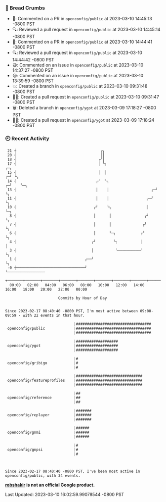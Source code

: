 ### 🍞 Bread Crumbs

 * 💬: Commented on a PR in  `openconfig/public` at 2023-03-10 14:45:13 -0800 PST
 * 🔍: Reviewed a pull request in  `openconfig/public` at 2023-03-10 14:45:14 -0800 PST
 * 💬: Commented on a PR in  `openconfig/public` at 2023-03-10 14:44:41 -0800 PST
 * 🔍: Reviewed a pull request in  `openconfig/public` at 2023-03-10 14:44:42 -0800 PST
 * 😃: Commented on an issue in `openconfig/public` at 2023-03-10 14:37:27 -0800 PST
 * 😃: Commented on an issue in `openconfig/public` at 2023-03-10 13:39:59 -0800 PST
 * 💥: Created a branch in `openconfig/public` at 2023-03-10 09:31:48 -0800 PST
 * ✍🏼: Created a pull request in `openconfig/public` at 2023-03-10 09:31:47 -0800 PST
 * 🗑: Deleted a branch in `openconfig/ygot` at 2023-03-09 17:18:27 -0800 PST
 * ✍🏼: Created a pull request in `openconfig/ygot` at 2023-03-09 17:18:24 -0800 PST

### 🕘 Recent Activity
```
 21 ┼                                      ╭╮
 20 ┤                                      ││
 18 ┤                                     ╭╯│
 17 ┤                                     │ ╰╮                          ╭─╮
 15 ┤                                     │  │                        ╭─╯ ╰╮
 14 ┤                                    ╭╯  ╰╮                     ╭─╯    ╰─╮
 13 ┤                                    │    │                   ╭─╯        ╰╮
 11 ┤                                    │    │                 ╭─╯           ╰╮
 10 ┤                                   ╭╯    ╰╮                │              ╰─╮
  8 ┤                                   │      │               ╭╯                ╰╮
  7 ┤                                   │      │              ╭╯                  ╰╮
  6 ┤                                   │      ╰─╮           ╭╯                    ╰╮
  4 ┤                                  ╭╯        ╰╮          │                      │
  3 ┤                                  │          ╰──────────╯                      ╰╮
  1 ┤                               ╭──╯                                             ╰╮
 -0 ┼───────────────────────────────╯                                                 ╰─────────────────
    +───────+───────+───────+───────+───────+───────+───────+───────+───────+───────+───────+───────+────
  00:00   02:00   04:00   06:00   08:00   10:00   12:00   14:00   16:00   18:00   20:00   22:00   00:00   

						Commits by Hour of Day


Since 2023-02-17 08:40:40 -0800 PST, I'm most active between 09:00-09:59 - with 22 events in that hour.

```



```
                               |##################################
 openconfig/public             |##################################
                               |##################################

                               |###################
 openconfig/ygot               |###################
                               |###################

                               |#
 openconfig/gribigo            |#
                               |#

                               |##############################
 openconfig/featureprofiles    |##############################
                               |##############################

                               |##
 openconfig/reference          |##
                               |##

                               |#######
 openconfig/replayer           |#######
                               |#######

                               |######
 openconfig/gnmi               |######
                               |######

                               |#
 openconfig/gnpsi              |#
                               |#



Since 2023-02-17 08:40:40 -0800 PST, I've been most active in openconfig/public, with 34 events.

```
**[robshakir](mailto:robjs@google.com) is not an official Google product.**  


Last Updated: 2023-03-10 16:02:59.99078544 -0800 PST
